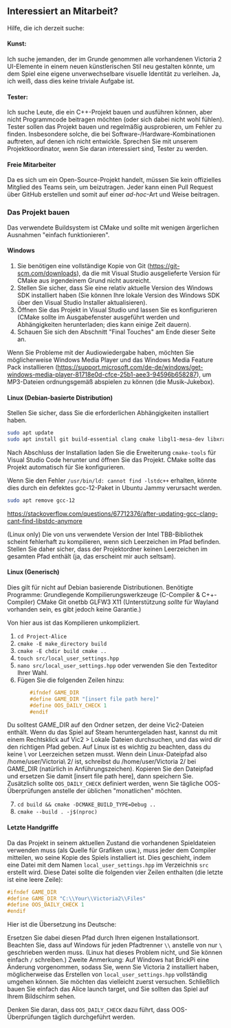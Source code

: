 ## Interessiert an Mitarbeit?

Hilfe, die ich derzeit suche:

#### Kunst:

Ich suche jemanden, der im Grunde genommen alle vorhandenen Victoria 2 UI-Elemente in einem neuen künstlerischen Stil neu gestalten könnte, um dem Spiel eine eigene unverwechselbare visuelle Identität zu verleihen. Ja, ich weiß, dass dies keine triviale Aufgabe ist.

#### Tester:

Ich suche Leute, die ein C++-Projekt bauen und ausführen können, aber nicht Programmcode beitragen möchten (oder sich dabei nicht wohl fühlen). Tester sollen das Projekt bauen und regelmäßig ausprobieren, um Fehler zu finden. Insbesondere solche, die bei Software-/Hardware-Kombinationen auftreten, auf denen ich nicht entwickle. Sprechen Sie mit unserem Projektkoordinator, wenn Sie daran interessiert sind, Tester zu werden.

#### Freie Mitarbeiter

Da es sich um ein Open-Source-Projekt handelt, müssen Sie kein offizielles Mitglied des Teams sein, um beizutragen. Jeder kann einen Pull Request über GitHub erstellen und somit auf einer *ad-hoc*-Art und Weise beitragen.

### Das Projekt bauen

Das verwendete Buildsystem ist CMake und sollte mit wenigen ärgerlichen Ausnahmen "einfach funktionieren".

#### Windows

1. Sie benötigen eine vollständige Kopie von Git (https://git-scm.com/downloads), da die mit Visual Studio ausgelieferte Version für CMake aus irgendeinem Grund nicht ausreicht.
2. Stellen Sie sicher, dass Sie eine relativ aktuelle Version des Windows SDK installiert haben (Sie können Ihre lokale Version des Windows SDK über den Visual Studio Installer aktualisieren).
3. Öffnen Sie das Projekt in Visual Studio und lassen Sie es konfigurieren (CMake sollte im Ausgabefenster ausgeführt werden und Abhängigkeiten herunterladen; dies kann einige Zeit dauern).
4. Schauen Sie sich den Abschnitt "Final Touches" am Ende dieser Seite an.

Wenn Sie Probleme mit der Audiowiedergabe haben, möchten Sie möglicherweise Windows Media Player und das Windows Media Feature Pack installieren (https://support.microsoft.com/de-de/windows/get-windows-media-player-81718e0d-cfce-25b1-aee3-94596b658287), um MP3-Dateien ordnungsgemäß abspielen zu können (die Musik-Jukebox). 

#### Linux (Debian-basierte Distribution)

Stellen Sie sicher, dass Sie die erforderlichen Abhängigkeiten installiert haben.

```bash
sudo apt update
sudo apt install git build-essential clang cmake libgl1-mesa-dev libxrandr-dev libxinerama-dev libxcursor-dev libxi-dev
```

Nach Abschluss der Installation laden Sie die Erweiterung `cmake-tools` für Visual Studio Code herunter und öffnen Sie das Projekt. CMake sollte das Projekt automatisch für Sie konfigurieren.

Wenn Sie den Fehler `/usr/bin/ld: cannot find -lstdc++` erhalten, könnte dies durch ein defektes gcc-12-Paket in Ubuntu Jammy verursacht werden.
```bash
sudo apt remove gcc-12
```
https://stackoverflow.com/questions/67712376/after-updating-gcc-clang-cant-find-libstdc-anymore

(Linux only) Die von uns verwendete Version der Intel TBB-Bibliothek scheint fehlerhaft zu kompilieren, wenn sich Leerzeichen im Pfad befinden. Stellen Sie daher sicher, dass der Projektordner keinen Leerzeichen im gesamten Pfad enthält (ja, das erscheint mir auch seltsam).

#### Linux (Generisch)

Dies gilt für nicht auf Debian basierende Distributionen. Benötigte Programme:
Grundlegende Kompilierungswerkzeuge (C-Compiler & C++-Compiler)
CMake
Git
onetbb
GLFW3
X11 (Unterstützung *sollte* für Wayland vorhanden sein, es gibt jedoch keine Garantie.)

Von hier aus ist das Kompilieren unkompliziert.
1. `cd Project-Alice`
2. `cmake -E make_directory build`
3. `cmake -E chdir build cmake ..`
4. `touch src/local_user_settings.hpp`
5. `nano src/local_user_settings.hpp` oder verwenden Sie den Texteditor Ihrer Wahl.
6. Fügen Sie die folgenden Zeilen hinzu:
    ```cpp
        #ifndef GAME_DIR
        #define GAME_DIR "[insert file path here]"
        #define OOS_DAILY_CHECK 1
        #endif

    ```
  Du solltest GAME_DIR auf den Ordner setzen, der deine Vic2-Dateien enthält. Wenn du das Spiel auf Steam heruntergeladen hast, kannst du mit einem Rechtsklick auf Vic2 > Lokale Dateien durchsuchen, und das wird dir den richtigen Pfad geben. Auf Linux ist es wichtig zu beachten, dass du keine \ vor Leerzeichen setzen musst. Wenn dein Linux-Dateipfad also /home/user/Victoria\ 2/ ist, schreibst du /home/user/Victoria 2/ bei GAME_DIR (natürlich in Anführungszeichen).
    Kopieren Sie den Dateipfad und ersetzen Sie damit [insert file path here], dann speichern Sie. Zusätzlich sollte `OOS_DAILY_CHECK` definiert werden, wenn Sie tägliche OOS-Überprüfungen anstelle der üblichen "monatlichen" möchten.

7. `cd build && cmake -DCMAKE_BUILD_TYPE=Debug ..`
8. `cmake --build . -j$(nproc)`

#### Letzte Handgriffe

Da das Projekt in seinem aktuellen Zustand die vorhandenen Spieldateien verwenden muss (als Quelle für Grafiken usw.), muss jeder dem Compiler mitteilen, wo seine Kopie des Spiels installiert ist. Dies geschieht, indem eine Datei mit dem Namen `local_user_settings.hpp` im Verzeichnis `src` erstellt wird.
Diese Datei sollte die folgenden vier Zeilen enthalten (die letzte ist eine leere Zeile):
```cpp
#ifndef GAME_DIR
#define GAME_DIR "C:\\Your\\Victoria2\\Files"
#define OOS_DAILY_CHECK 1
#endif
```
Hier ist die Übersetzung ins Deutsche:

Ersetzen Sie dabei diesen Pfad durch Ihren eigenen Installationsort.
Beachten Sie, dass auf Windows für jeden Pfadtrenner `\\` anstelle von nur `\` geschrieben werden muss. (Linux hat dieses Problem nicht, und Sie können einfach `/` schreiben.)
Zweite Anmerkung: Auf Windows hat BrickPi eine Änderung vorgenommen, sodass Sie, wenn Sie Victoria 2 installiert haben, möglicherweise das Erstellen von `local_user_settings.hpp` vollständig umgehen können. Sie möchten das vielleicht zuerst versuchen.
Schließlich bauen Sie einfach das Alice launch target, und Sie sollten das Spiel auf Ihrem Bildschirm sehen.

Denken Sie daran, dass `OOS_DAILY_CHECK` dazu führt, dass OOS-Überprüfungen täglich durchgeführt werden.
